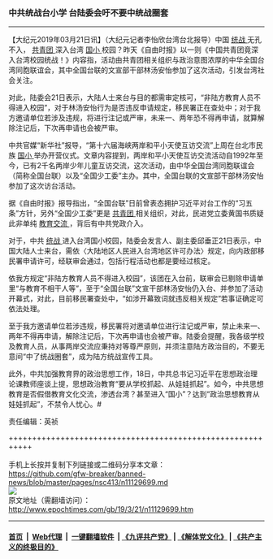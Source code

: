 ### 中共统战台小学 台陆委会吁不要中统战圈套
------------------------

<p>
 【大纪元2019年03月21日讯】（大纪元记者李怡欣台湾台北报导）中国
 <a href="http://www.epochtimes.com/gb/tag/%E7%BB%9F%E6%88%98.html">
  统战
 </a>
 无孔不入，
 <a href="http://www.epochtimes.com/gb/tag/%E5%85%B1%E9%9D%92%E5%9B%A2.html">
  共青团
 </a>
 深入台湾
 <a href="http://www.epochtimes.com/gb/tag/%E5%9B%BD%E5%B0%8F.html">
  国小
 </a>
 校园？昨天《自由时报》以一则《中国共青团竟深入台湾校园统战！》内容指，活动由共青团相关组织与政治意图浓厚的中华全国台湾同胞联谊会，其中全国台联的文宣部干部林汤安怡参加了这次活动，引发台湾社会关注。
</p>
<p>
 对此，陆委会21日表示，大陆人士来台与目的都需审定核可，“非陆方教育人员不得进入校园”，对于林汤安怡行为是否违反申请规定，移民署正在查处中；对于我方邀请单位若涉及违规，将进行注记或严审，未来一、两年恐不得再申请，就算解除注记后，下次再申请也会被严审。
</p>
<p>
 中共官媒“新华社”报导，“第十六届海峡两岸和平小天使互访交流”上周在台北市民族
 <a href="http://www.epochtimes.com/gb/tag/%E5%9B%BD%E5%B0%8F.html">
  国小
 </a>
 举办开营仪式。文章内容提到，两岸和平小天使互访交流活动自1992年至今，已有2千名两岸少年儿童互访交流，这次活动，由中华全国台湾同胞联谊会（简称全国台联）以及“全国少工委”主办。其中，全国台联的文宣部干部林汤安怡参加了这次访台活动。
</p>
<p>
 据《自由时报》报导指出，“全国台联”日前曾表态拥护习近平对台工作的“习五条”方针，另外“全国少工委”更是
 <a href="http://www.epochtimes.com/gb/tag/%E5%85%B1%E9%9D%92%E5%9B%A2.html">
  共青团
 </a>
 相关组织，对此，民进党立委黄国书质疑此非单纯
 <a href="http://www.epochtimes.com/gb/tag/%E6%95%99%E8%82%B2%E4%BA%A4%E6%B5%81.html">
  教育交流
 </a>
 ，背后有中共党政介入。
</p>
<p>
 对于，中共
 <a href="http://www.epochtimes.com/gb/tag/%E7%BB%9F%E6%88%98.html">
  统战
 </a>
 进入台湾国小校园，陆委会发言人、副主委邱垂正21日表示，中国大陆人士来台，需依〈大陆地区人民进入台湾地区许可办法〉规定，向内政部移民署申请许可，经联审会通过，包括行程活动也都是要经过核定。
</p>
<p>
 依我方规定“非陆方教育人员不得进入校园”，该团在入台前，联审会已剔除申请单里“与教育不相干人等”，至于“全国台联”文宣干部林汤安怡仍入台、并参加了活动开幕式，对此，目前移民署查处中，“如涉开幕致词就违反相关规定”若事证确定可依法处理。
</p>
<p>
 至于我方邀请单位若涉违规，移民署将对邀请单位进行注记或严审，禁止未来一、两年不得再申请，解除注记后，下次再申请也会被严审。陆委会提醒，我各级学校及教育人员，从事两岸交流应秉持对等尊严原则，并须注意陆方政治目的，不要无意间“中了统战圈套”，成为陆方统战宣传工具。
</p>
<p>
 此外，中共加强教育界的政治思想工作，18日，中共总书记习近平在思想政治理论课教师座谈上提，思想政治教育“要从学校抓起、从娃娃抓起”。如今，中共思想教育是否假借教育文化交流，渗透台湾？甚至进入“国小”？达到“政治思想教育从娃娃抓起”，不禁令人忧心。#
</p>
<p>
 责任编辑：英祯
</p>

+++++++++++++++++++++++++++++++++++++++++++++++++++++++++++<br/><br/>
手机上长按并复制下列链接或二维码分享本文章：<br/>
https://github.com/gfw-breaker/banned-news/blob/master/pages/nsc413/n11129699.md <br/>
<a href='https://github.com/gfw-breaker/banned-news/blob/master/pages/nsc413/n11129699.md'><img src='https://github.com/gfw-breaker/banned-news/blob/master/pages/nsc413/n11129699.md.png'/></a> <br/>
原文地址（需翻墙访问）：http://www.epochtimes.com/gb/19/3/21/n11129699.htm


------------------------
#### [首页](https://github.com/gfw-breaker/banned-news/blob/master/README.md) &nbsp;|&nbsp; [Web代理](https://github.com/labour-camp/helloworld) &nbsp;|&nbsp; [一键翻墙软件](https://github.com/gfw-breaker/nogfw/blob/master/README.md) &nbsp;| [《九评共产党》](https://github.com/gfw-breaker/9ping.md/blob/master/README.md#九评之一评共产党是什么) | [《解体党文化》](https://github.com/gfw-breaker/jtdwh.md/blob/master/README.md) | [《共产主义的终极目的》](https://github.com/gfw-breaker/gczydzjmd.md/blob/master/README.md)

